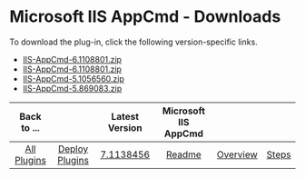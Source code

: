 
# Microsoft IIS AppCmd - Downloads

To download the plug-in, click the following version-specific links.

- [IIS-AppCmd-6.1108801.zip](https://raw.githubusercontent.com/UrbanCode/IBM-UCD-PLUGINS/main/files/IIS-AppCmd/ucd-IIS-AppCmd-7.1138456.zip)
- [IIS-AppCmd-6.1108801.zip](https://raw.githubusercontent.com/UrbanCode/IBM-UCD-PLUGINS/main/files/IIS-AppCmd/IIS-AppCmd-6.1108801.zip)
- [IIS-AppCmd-5.1056560.zip](https://raw.githubusercontent.com/UrbanCode/IBM-UCD-PLUGINS/main/files/IIS-AppCmd/IIS-AppCmd-5.1056560.zip)
- [IIS-AppCmd-5.869083.zip](https://raw.githubusercontent.com/UrbanCode/IBM-UCD-PLUGINS/main/files/IIS-AppCmd/IIS-AppCmd-5.869083.zip)

|Back to ...||Latest Version|Microsoft IIS AppCmd |||
| :---: | :---: | :---: | :---: | :---: | :---: |
|[All Plugins](../../index.md)|[Deploy Plugins](../README.md)|[7.1138456](https://raw.githubusercontent.com/UrbanCode/IBM-UCD-PLUGINS/main/files/IIS-AppCmd/ucd-IIS-AppCmd-7.1138456.zip)|[Readme](README.md)|[Overview](overview.md)|[Steps](steps.md)|
